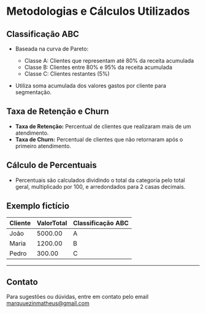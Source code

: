 
# Metodologias e Cálculos Utilizados

## Classificação ABC

- Baseada na curva de Pareto:  
  - Classe A: Clientes que representam até 80% da receita acumulada  
  - Classe B: Clientes entre 80% e 95% da receita acumulada  
  - Classe C: Clientes restantes (5%)  

- Utiliza soma acumulada dos valores gastos por cliente para segmentação.

## Taxa de Retenção e Churn

- **Taxa de Retenção:** Percentual de clientes que realizaram mais de um atendimento.  
- **Taxa de Churn:** Percentual de clientes que não retornaram após o primeiro atendimento.

## Cálculo de Percentuais

- Percentuais são calculados dividindo o total da categoria pelo total geral, multiplicado por 100, e arredondados para 2 casas decimais.

## Exemplo fictício

| Cliente | ValorTotal | Classificação ABC |
|---------|------------|-------------------|
| João    | 5000.00    | A                 |
| Maria   | 1200.00    | B                 |
| Pedro   | 300.00     | C                 |

---

## Contato

Para sugestões ou dúvidas, entre em contato pelo email marquuezinmatheus@gmail.com